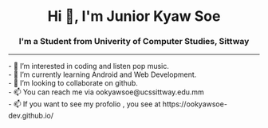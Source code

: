 <h1 align="center">Hi 👋, I'm Junior Kyaw Soe</h1>
<h3 align="center">I'm a Student from Univerity of Computer Studies, Sittway</h3>
<hr>
- 👀 I’m interested in coding and listen pop music.<br>
- 🌱 I’m currently learning Android and Web Development.<br>
- 💞️ I’m looking to collaborate on github.<br>
- 📫 You can reach me via ookyawsoe@ucssittway.edu.mm<br>
- 📫 If you want to see my profolio , you see at  https://ookyawsoe-dev.github.io/
<!---
juniorkyawsoe/juniorkyawsoe is a ✨ special ✨ repository because its `README.md` (this file) appears on your GitHub profile.
You can click the Preview link to take a look at your changes.
--->
